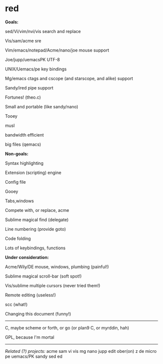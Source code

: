 # red

**Goals:** 

sed/Vi/vim/nvi/vis search and replace 

Vis/sam/acme sre 

Vim/emacs/notepad/Acme/nano/joe mouse support 

Joe/jupp/uemacsPK UTF-8 

UNIX/Uemacs/pe key bindings 

Mg/emacs ctags and cscope (and starscope, and alike) support 

Sandy/ired pipe support 

Fortunes! (theo.c) 

Small and portable (like sandy/nano) 

Tooey

musl

bandwidth efficient

big files (qemacs)


**Non-goals:**

Syntax highlighting 

Extension (scripting) engine 

Config file 

Gooey 

Tabs,windows 

Compete with, or replace, acme 

Sublime magical find (delegate) 

Line numbering (provide goto) 

Code folding 

Lots of keybindings, functions 

**Under consideration:**

Acme/Wily/DE mouse, windows, plumbing (painful!) 

Sublime magical scroll-bar (soft spot!) 

Vis/sublime multiple cursors (never tried them!) 

Remote editing (useless!)

scc (what!)

Changing this document (funny!)


------------------------------------- 

 

C, maybe scheme or forth, or go (or plan9 C, or myrddin, hah)

GPL, because I'm mortal


------------------------------------- 


*Related (?) projects:*
acme
sam
vi
vis
mg
nano
jupp
edit
ober(on)
z
de
micro
pe
uemacs/PK
sandy
sed
ed
